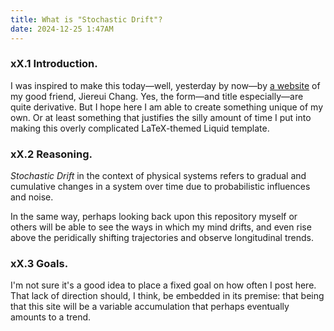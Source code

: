 ```yaml
---
title: What is "Stochastic Drift"?
date: 2024-12-25 1:47AM
---
```

### xX.1 Introduction.
I was inspired to make this today—well, yesterday by now—by [a website](https://knosmos.github.io/brownian/) of my good friend, Jiereui Chang. Yes, the form—and title especially—are quite derivative. But I hope here I am able to create something unique of my own. Or at least something that justifies the silly amount of time I put into making this overly complicated LaTeX-themed Liquid template.
<br>
### xX.2 Reasoning.
*Stochastic Drift* in the context of physical systems refers to gradual and cumulative changes in a system over time due to probabilistic influences and noise. 

In the same way, perhaps looking back upon this repository myself or others will be able to see the ways in which my mind drifts, and even rise above the peridically shifting trajectories and observe longitudinal trends. 
<br>
### xX.3 Goals.
I'm not sure it's a good idea to place a fixed goal on how often I post here. That lack of direction should, I think, be embedded in its premise: that being that this site will be a variable accumulation that perhaps eventually amounts to a trend.